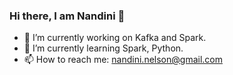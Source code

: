 ### Hi there, I am Nandini 👋

- 🔭 I’m currently working on Kafka and Spark.
- 🌱 I’m currently learning Spark, Python.
- 📫 How to reach me: nandini.nelson@gmail.com

<!--
**nandininelson/nandininelson** is a ✨ _special_ ✨ repository because its `README.md` (this file) appears on your GitHub profile.

Here are some ideas to get you started:

- 🔭 I’m currently working on Kafka and Spark.
- 🌱 I’m currently learning Spark, Python.
- 📫 How to reach me: nandini.nelson@gmail.com
-->
